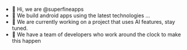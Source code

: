 - 👋 Hi, we are @superfineapps
- 👀 We build android apps using the latest technologies ...
- 🌱 We are currently working on a project that uses AI features, stay tuned.
- 💞️ We have a team of developers who work around the clock to make this happen

<!---
superfineapps/superfineapps is a ✨ special ✨ repository because its `README.md` (this file) appears on your GitHub profile.
You can click the Preview link to take a look at your changes.
--->
